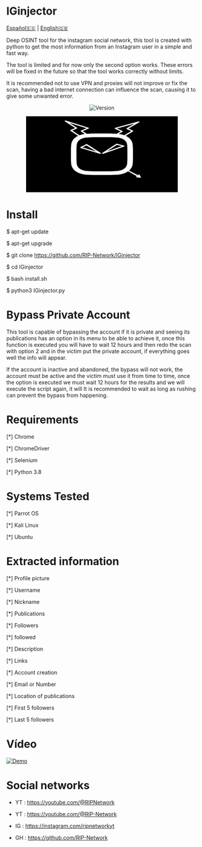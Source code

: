 # IGinjector

[Español🇪🇸](https://github.com/RIP-Network/IGinjector/blob/main/README.md) | [English🇬🇧](https://github.com/XDeadHackerX/NetSoc_OSINT/blob/main/README-English.md)


Deep OSINT tool for the instagram social network, this tool is created with python to get the most information from an Instagram user in a simple and fast way. 

The tool is limited and for now only the second option works. These errors will be fixed in the future so that the tool works correctly without limits. 

It is recommended not to use VPN and proxies will not improve or fix the scan, having a bad internet connection can influence the scan, causing it to give some unwanted error.

<p align="center"><img width="120px" alt="Version" src="https://img.shields.io/badge/version-8.0-red.svg?style=for-the-badge"/></p>

<p align="center"> <img width="400" height="200" src="https://github.com/RIP-Network/IGinjector/blob/main/fotos/logo.png"> </p>

# Install

$ apt-get update

$ apt-get upgrade

$ git clone https://github.com/RIP-Network/IGinjector

$ cd IGinjector

$ bash install.sh

$ python3 IGinjector.py

# Bypass Private Account

This tool is capable of bypassing the account if it is private and seeing its publications has an option in its menu to be able to achieve it, once this function is executed you will have to wait 12 hours and then redo the scan with option 2 and in the victim put the private account, if everything goes well the info will appear. 

If the account is inactive and abandoned, the bypass will not work, the account must be active and the victim must use it from time to time, once the option is executed we must wait 12 hours for the results and we will execute the script again, it will It is recommended to wait as long as rushing can prevent the bypass from happening.

# Requirements

[*] Chrome

[*] ChromeDriver

[*] Selenium

[*] Python 3.8

# Systems Tested

[*] Parrot OS

[*] Kali Linux 

[*] Ubuntu 

# Extracted information

[*] Profile picture 

[*] Username 

[*] Nickname 

[*] Publications 

[*] Followers 

[*] followed 

[*] Description 

[*] Links 

[*] Account creation 

[*] Email or Number 

[*] Location of publications 

[*] First 5 followers 

[*] Last 5 followers

# Vídeo

[![Demo](https://images.unsplash.com/photo-1611162616475-46b635cb6868?ixlib=rb-4.0.3&ixid=M3wxMjA3fDB8MHxzZWFyY2h8Mnx8eW91dHViZSUyMHRodW1ibmFpbHxlbnwwfHwwfHx8MA%3D%3D&auto=format&fit=crop&w=1200&q=60)](https://youtu.be/1bTwZ0IuLJY?si=rIK4NMC1rbBE-LAC)

# Social networks

* YT : https://youtube.com/@RIPNetwork
  
* YT : https://youtube.com/@RIP-Network
  
* IG : https://instagram.com/ripnetworkyt
  
* GH : https://github.com/RIP-Network 
